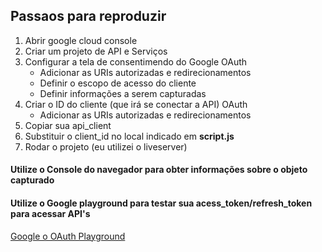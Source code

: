 ## Passaos para reproduzir

<body>
<ol>
<li>Abrir google cloud console</li>
<li>Criar um projeto de API e Serviços</li>
<li>
  Configurar a tela de consentimendo do Google OAuth
  <ul>
      <li> Adicionar as URIs autorizadas e redirecionamentos </li>
      <li> Definir o escopo de acesso do cliente </li>
      <li> Definir informações a serem capturadas </li>
    </ul>
</li>
<li>Criar o ID do cliente (que irá se conectar a API) OAuth
  <ul>
      <li> Adicionar as URIs autorizadas e redirecionamentos </li>
    </ul>
</li>
<li>Copiar sua api_client</li>
<li>Substituir o client_id no local indicado em <strong>script.js</strong> </li>
<li> Rodar o projeto (eu utilizei o liveserver) </li>
</ol>
</body>

#### Utilize o Console do navegador para obter informações sobre o objeto capturado

#### Utilize o Google playground para testar sua acess_token/refresh_token para acessar API's  

<a href="https://developers.google.com/oauthplayground/">Google o OAuth Playground</a>
